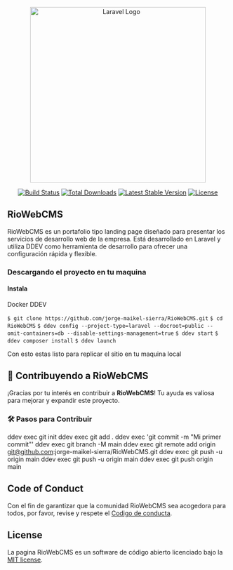 <p align="center"><a href="https://laravel.com" target="_blank"><img src="https://i.postimg.cc/VvN26jgy/Logo-Rio-Web-CMS.png" width="400" alt="Laravel Logo"></a></p>

<p align="center">
<a href="https://github.com/jorge-maikel-sierra/RioWebCMS"><img src="https://github.com/laravel/framework/workflows/tests/badge.svg" alt="Build Status"></a>
<a href="https://github.com/jorge-maikel-sierra/RioWebCMS"><img src="https://img.shields.io/packagist/dt/laravel/framework" alt="Total Downloads"></a>
<a href="https://github.com/jorge-maikel-sierra/RioWebCMS"><img src="https://img.shields.io/packagist/v/laravel/framework" alt="Latest Stable Version"></a>
<a href="https://github.com/jorge-maikel-sierra/RioWebCMS"><img src="https://img.shields.io/packagist/l/laravel/framework" alt="License"></a>
</p>

## RioWebCMS

RioWebCMS es un portafolio tipo landing page diseñado para presentar los servicios de desarrollo web de la empresa. Está desarrollado en Laravel y utiliza DDEV como herramienta de desarrollo para ofrecer una configuración rápida y flexible.
### Descargando el proyecto en tu maquina 

#### Instala 

Docker
DDEV 

`$ git clone https://github.com/jorge-maikel-sierra/RioWebCMS.git`
`$ cd RioWebCMS`
`$ ddev config --project-type=laravel --docroot=public --omit-containers=db --disable-settings-management=true`
`$ ddev start`
`$ ddev composer install`
`$ ddev launch`

Con esto estas listo para replicar el sitio en tu maquina local 

## 🤝 Contribuyendo a RioWebCMS  

¡Gracias por tu interés en contribuir a **RioWebCMS**! Tu ayuda es valiosa para mejorar y expandir este proyecto.  

### 🛠 Pasos para Contribuir  

ddev exec git init
ddev exec git add .
ddev exec 'git commit -m "Mi primer commit"'
ddev exec git branch -M main
ddev exec git remote add origin git@github.com:jorge-maikel-sierra/RioWebCMS.git
ddev exec git push -u origin main
ddev exec git push -u origin main
ddev exec git push origin main

## Code of Conduct

Con el fin de garantizar que la comunidad RioWebCMS sea acogedora para todos, por favor, revise y respete el [Codigo de conducta](https://laravel.com/docs/contributions#code-of-conduct).


## License

La pagina RioWebCMS es un software de código abierto licenciado bajo la [MIT license](https://opensource.org/licenses/MIT).
